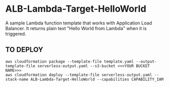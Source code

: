 # ALB-Lambda-Target-HelloWorld
 
A sample Lambda function template that works with Application Load Balancer. It returns plain text "Hello World from Lambda" when it is triggered.

## TO DEPLOY
```
aws cloudformation package --template-file template.yaml --output-template-file serverless-output.yaml --s3-bucket <<<YOUR BUCKET NAME>>>
aws cloudformation deploy --template-file serverless-output.yaml --stack-name ALB-Lambda-Target-HelloWorld --capabilities CAPABILITY_IAM